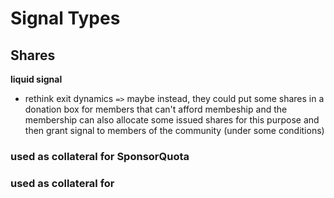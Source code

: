 # Signal Types

## Shares

**liquid signal**
* rethink exit dynamics `=>` maybe instead, they could put some shares in a donation box for members that can't afford membeship and the membership can also allocate some issued shares for this purpose and then grant signal to members of the community (under some conditions)

### used as collateral for SponsorQuota

### used as collateral for 